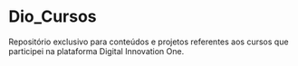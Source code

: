 # Dio_Cursos
Repositório exclusivo para conteúdos e projetos referentes aos cursos que participei na plataforma Digital Innovation One.
